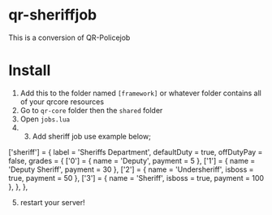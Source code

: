 # qr-sheriffjob
This is a conversion of QR-Policejob


# Install
1. Add this to the folder named `[framework]` or whatever folder contains all of your qrcore resources
2. Go to `qr-core` folder then the `shared` folder
3. Open `jobs.lua`
4. 3. Add sheriff job use example below;

['sheriff'] = {
    label = 'Sheriffs Department',
    defaultDuty = true,
    offDutyPay = false,
    grades = {
        ['0'] = {
            name = 'Deputy',
            payment = 5
        },
        ['1'] = {
            name = 'Deputy Sheriff',
            payment = 30
        },
        ['2'] = {
            name = 'Undersheriff',
            isboss = true,
            payment = 50
        },
        ['3'] = {
            name = 'Sheriff',
            isboss = true,
            payment = 100
        },
    },
},

5. restart your server!
